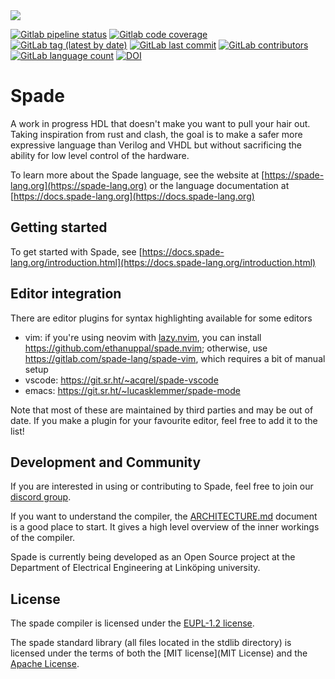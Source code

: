 <img src="misc/spadefish.svg" />

[![Gitlab pipeline status](https://img.shields.io/gitlab/pipeline-status/spade-lang/spade?branch=master)](https://img.shields.io/gitlab/pipeline-status/spade-lang/spade?branch=master)
[![Gitlab code coverage](https://img.shields.io/gitlab/pipeline-coverage/spade-lang/spade?branch=master)](https://img.shields.io/gitlab/pipeline-coverage/spade-lang/spade?branch=master)
[![GitLab tag (latest by date)](https://img.shields.io/gitlab/v/tag/spade-lang/spade)](https://img.shields.io/gitlab/v/tag/spade-lang/spade)
[![GitLab last commit](https://img.shields.io/gitlab/last-commit/spade-lang/spade)](https://img.shields.io/gitlab/last-commit/spade-lang/spade)
[![GitLab contributors](https://img.shields.io/gitlab/contributors/spade-lang/spade)](https://img.shields.io/gitlab/contributors/spade-lang/spade)
[![GitLab language count](https://img.shields.io/gitlab/languages/count/spade-lang/spade)](https://img.shields.io/gitlab/languages/count/spade-lang/spade)
[![DOI](https://zenodo.org/badge/DOI/10.5281/zenodo.7713114.svg)](https://doi.org/10.5281/zenodo.7713114)

# Spade

A work in progress HDL that doesn't make you want to pull your hair out. Taking
inspiration from rust and clash, the goal is to make a safer more expressive
language than Verilog and VHDL but without sacrificing the ability for low
level control of the hardware.

To learn more about the Spade language, see the website at
[https://spade-lang.org](https://spade-lang.org) or the language documentation
at [https://docs.spade-lang.org](https://docs.spade-lang.org)

## Getting started

To get started with Spade, see
[https://docs.spade-lang.org/introduction.html](https://docs.spade-lang.org/introduction.html)

## Editor integration

There are editor plugins for syntax highlighting available for some editors

 - vim: if you're using neovim with [lazy.nvim](https://github.com/folke/lazy.nvim), you can install https://github.com/ethanuppal/spade.nvim; otherwise, use https://gitlab.com/spade-lang/spade-vim, which requires a bit of manual setup
 - vscode: https://git.sr.ht/~acqrel/spade-vscode
 - emacs: https://git.sr.ht/~lucasklemmer/spade-mode

Note that most of these are maintained by third parties and may be out of date.
If you make a plugin for your favourite editor, feel free to add it to the
list!

## Development and Community

If you are interested in using or contributing to Spade, feel free to join our
[discord group](https://discord.gg/YtXbeamxEX).

If you want to understand the compiler, the [ARCHITECTURE.md](ARCHITECTURE.md) document is a good place to start. It gives
a high level overview of the inner workings of the compiler.

Spade is currently being developed as an Open Source project at the Department
of Electrical Engineering at Linköping university.

## License

The spade compiler is licensed under the [EUPL-1.2 license](LICENSE-EUPL-1.2.txt).

The spade standard library (all files located in the stdlib directory) is licensed under
the terms of both the [MIT license](MIT License) and the [Apache
License](LICENSE-APACHE2.0.txt).
